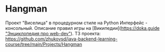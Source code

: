 # Hangman
Проект "Виселица" в процедурном стиле на Python
Интерфейс - консольный. Описание правил игры на [Википедии]([https://doka.guide "Энциклопедия про web-dev"](https://ru.wikipedia.org/wiki/Виселица_(игра))).
ТЗ проекта: https://github.com/zhukovsd/java-backend-learning-course/tree/main/Projects/Hangman

